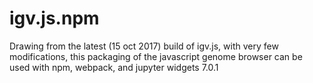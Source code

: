 # igv.js.npm
Drawing from the latest (15 oct 2017) build of igv.js, with very few modifications, this packaging
of the javascript genome browser can be used with npm, webpack, and jupyter widgets 7.0.1

